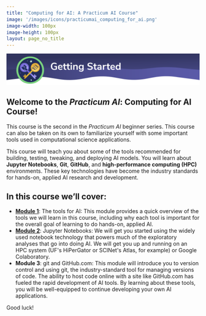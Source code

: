 ```yaml
---
title: "Computing for AI: A Practicum AI Course"
image: '/images/icons/practicumai_computing_for_ai.png'
image-width: 100px
image-height: 100px
layout: page_no_title
---
```


![Computing for AI Getting started banner](/images/computing_for_ai_start_here.png)

## Welcome to the *Practicum AI*: Computing for AI Course! 

This course is the second in the *Practicum AI* beginner series. This course can also be taken on its own to familiarize yourself with some important tools used in computational science applications.  

This course will teach you about some of the tools recommended for building, testing, tweaking, and deploying AI models. You will learn about **Jupyter Notebooks**, **Git**, **GitHub**, and **high-performance computing (HPC)** environments. These key technologies have become the industry standards for hands-on, applied AI research and development. 

## In this course we’ll cover:

* [**Module 1**](/computing_for_ai/01_the_tools_for_ai/): The tools for AI: This module provides a quick overview of the tools we will learn in this course, including why each tool is important for the overall goal of learning to do hands-on, applied AI.
* [**Module 2**](/computing_for_ai/02.1_creat_repo/): Jupyter Notebooks: We will get you started using the widely used notebook technology that powers much of the exploratory analyses that go into doing AI. We will get you up and running on an HPC system (UF's HiPerGator or SCINet's Atlas, for example) or Google Colaboratory.  
* **Module 3**: git and GitHub.com: This module will introduce you to version control and using git, the industry-standard tool for managing versions of code. The ability to host code online with a site like GitHub.com has fueled the rapid development of AI tools. By learning about these tools, you will be well-equipped to continue developing your own AI applications.

Good luck!